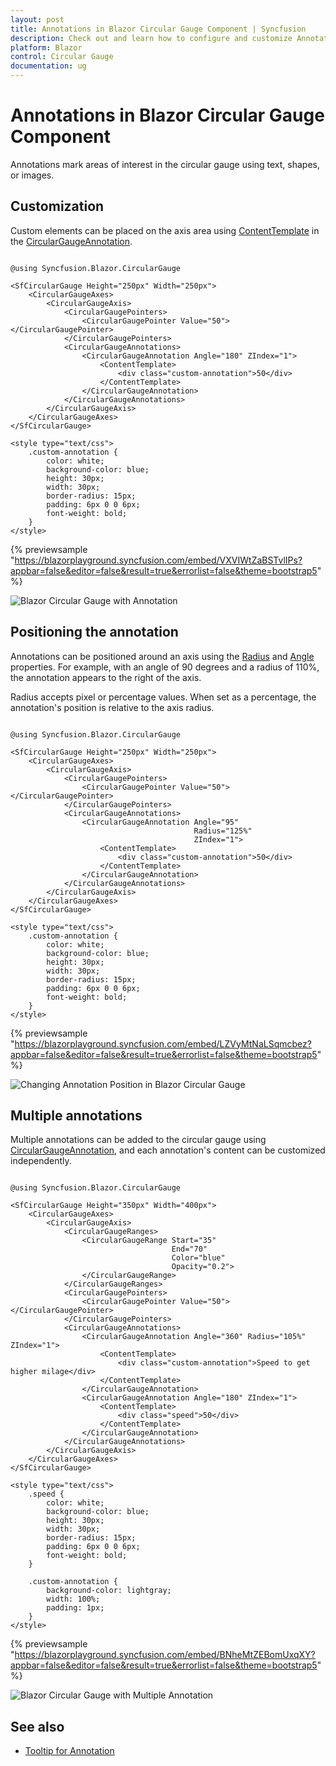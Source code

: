 ```yaml
---
layout: post
title: Annotations in Blazor Circular Gauge Component | Syncfusion
description: Check out and learn how to configure and customize Annotations in the Syncfusion Blazor Circular Gauge component.
platform: Blazor
control: Circular Gauge
documentation: ug
---
```


# Annotations in Blazor Circular Gauge Component

Annotations mark areas of interest in the circular gauge using text, shapes, or images.

## Customization

Custom elements can be placed on the axis area using [ContentTemplate](https://help.syncfusion.com/cr/blazor/Syncfusion.Blazor.CircularGauge.CircularGaugeAnnotation.html#Syncfusion_Blazor_CircularGauge_CircularGaugeAnnotation_ContentTemplate) in the [CircularGaugeAnnotation](https://help.syncfusion.com/cr/blazor/Syncfusion.Blazor.CircularGauge.CircularGaugeAnnotation.html).

```cshtml

@using Syncfusion.Blazor.CircularGauge

<SfCircularGauge Height="250px" Width="250px">
    <CircularGaugeAxes>
        <CircularGaugeAxis>
            <CircularGaugePointers>
                <CircularGaugePointer Value="50"></CircularGaugePointer>
            </CircularGaugePointers>
            <CircularGaugeAnnotations>
                <CircularGaugeAnnotation Angle="180" ZIndex="1">
                    <ContentTemplate>
                        <div class="custom-annotation">50</div>
                    </ContentTemplate>
                </CircularGaugeAnnotation>
            </CircularGaugeAnnotations>
        </CircularGaugeAxis>
    </CircularGaugeAxes>
</SfCircularGauge>

<style type="text/css">
    .custom-annotation {
        color: white;
        background-color: blue;
        height: 30px;
        width: 30px;
        border-radius: 15px;
        padding: 6px 0 0 6px;
        font-weight: bold;
    }
</style>

```
{% previewsample "https://blazorplayground.syncfusion.com/embed/VXVIWtZaBSTvlIPs?appbar=false&editor=false&result=true&errorlist=false&theme=bootstrap5" %}

![Blazor Circular Gauge with Annotation](./images/blazor-circulargauge-annotation.png)

## Positioning the annotation

Annotations can be positioned around an axis using the [Radius](https://help.syncfusion.com/cr/blazor/Syncfusion.Blazor.CircularGauge.CircularGaugeAnnotation.html#Syncfusion_Blazor_CircularGauge_CircularGaugeAnnotation_Radius) and [Angle](https://help.syncfusion.com/cr/blazor/Syncfusion.Blazor.CircularGauge.CircularGaugeAnnotation.html#Syncfusion_Blazor_CircularGauge_CircularGaugeAnnotation_Angle) properties. For example, with an angle of 90 degrees and a radius of 110%, the annotation appears to the right of the axis.

Radius accepts pixel or percentage values. When set as a percentage, the annotation's position is relative to the axis radius.

```cshtml

@using Syncfusion.Blazor.CircularGauge

<SfCircularGauge Height="250px" Width="250px">
    <CircularGaugeAxes>
        <CircularGaugeAxis>
            <CircularGaugePointers>
                <CircularGaugePointer Value="50"></CircularGaugePointer>
            </CircularGaugePointers>
            <CircularGaugeAnnotations>
                <CircularGaugeAnnotation Angle="95"
                                         Radius="125%"
                                         ZIndex="1">
                    <ContentTemplate>
                        <div class="custom-annotation">50</div>
                    </ContentTemplate>
                </CircularGaugeAnnotation>
            </CircularGaugeAnnotations>
        </CircularGaugeAxis>
    </CircularGaugeAxes>
</SfCircularGauge>

<style type="text/css">
    .custom-annotation {
        color: white;
        background-color: blue;
        height: 30px;
        width: 30px;
        border-radius: 15px;
        padding: 6px 0 0 6px;
        font-weight: bold;
    }
</style>

```
{% previewsample "https://blazorplayground.syncfusion.com/embed/LZVyMtNaLSqmcbez?appbar=false&editor=false&result=true&errorlist=false&theme=bootstrap5" %}

![Changing Annotation Position in Blazor Circular Gauge](./images/blazor-circulargauge-annotation-position.png)

## Multiple annotations

Multiple annotations can be added to the circular gauge using [CircularGaugeAnnotation](https://help.syncfusion.com/cr/blazor/Syncfusion.Blazor.CircularGauge.CircularGaugeAnnotation.html), and each annotation's content can be customized independently.

```cshtml

@using Syncfusion.Blazor.CircularGauge

<SfCircularGauge Height="350px" Width="400px">
    <CircularGaugeAxes>
        <CircularGaugeAxis>
            <CircularGaugeRanges>
                <CircularGaugeRange Start="35"
                                    End="70"
                                    Color="blue"
                                    Opacity="0.2">
                </CircularGaugeRange>
            </CircularGaugeRanges>
            <CircularGaugePointers>
                <CircularGaugePointer Value="50"></CircularGaugePointer>
            </CircularGaugePointers>
            <CircularGaugeAnnotations>
                <CircularGaugeAnnotation Angle="360" Radius="105%" ZIndex="1">
                    <ContentTemplate>
                        <div class="custom-annotation">Speed to get higher milage</div>
                    </ContentTemplate>
                </CircularGaugeAnnotation>
                <CircularGaugeAnnotation Angle="180" ZIndex="1">
                    <ContentTemplate>
                        <div class="speed">50</div>
                    </ContentTemplate>
                </CircularGaugeAnnotation>
            </CircularGaugeAnnotations>
        </CircularGaugeAxis>
    </CircularGaugeAxes>
</SfCircularGauge>

<style type="text/css">
    .speed {
        color: white;
        background-color: blue;
        height: 30px;
        width: 30px;
        border-radius: 15px;
        padding: 6px 0 0 6px;
        font-weight: bold;
    }

    .custom-annotation {
        background-color: lightgray;
        width: 100%;
        padding: 1px;
    }
</style>

```
{% previewsample "https://blazorplayground.syncfusion.com/embed/BNheMtZEBomUxqXY?appbar=false&editor=false&result=true&errorlist=false&theme=bootstrap5" %}

![Blazor Circular Gauge with Multiple Annotation](./images/blazor-circulargauge-multiple-annotation.png)

## See also

* [Tooltip for Annotation](user-interaction#tooltip-for-annotations)
